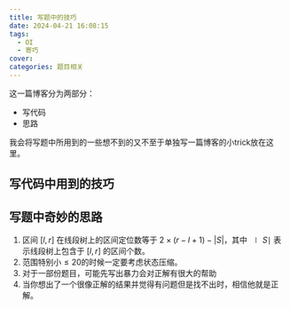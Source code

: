 ```yaml
---
title: 写题中的技巧
date: 2024-04-21 16:08:15
tags:
  - OI
  - 寄巧
cover:
categories: 题目相关
---
```


这一篇博客分为两部分：
+ 写代码
+ 思路

我会将写题中所用到的一些想不到的又不至于单独写一篇博客的小trick放在这里。

## 写代码中用到的技巧


## 写题中奇妙的思路

1. 区间 $[l,r]$ 在线段树上的区间定位数等于 $2×(r−l+1)−|S|$，其中 $∣S∣$ 表示线段树上包含于 $[l,r]$ 的区间个数。
2. 范围特别小$\leq 20$的时候一定要考虑状态压缩。
3. 对于一部份题目，可能先写出暴力会对正解有很大的帮助
4. 当你想出了一个很像正解的结果并觉得有问题但是找不出时，相信他就是正解。